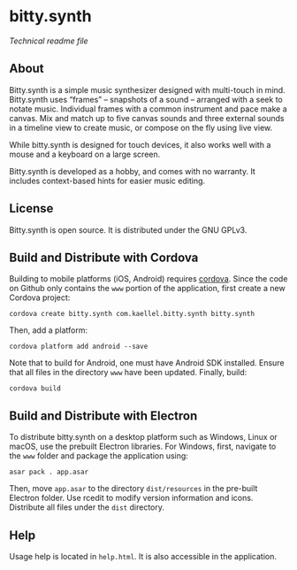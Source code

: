 # bitty.synth
*Technical readme file*

## About

Bitty.synth is a simple music synthesizer designed with multi-touch in mind. Bitty.synth uses “frames” – snapshots of a sound – arranged with a seek to notate music. Individual frames with a common instrument and pace make a canvas. Mix and match up to five canvas sounds and three external sounds in a timeline view to create music, or compose on the fly using live view.

While bitty.synth is designed for touch devices, it also works well with a mouse and a keyboard on a large screen.

Bitty.synth is developed as a hobby, and comes with no warranty. It includes context-based hints for easier music editing.

## License

Bitty.synth is open source. It is distributed under the GNU GPLv3.


## Build and Distribute with Cordova

Building to mobile platforms (iOS, Android) requires [cordova](http://cordova.apache.org/). Since the code on Github only contains the `www` portion of the application, first create a new Cordova project:

` cordova create bitty.synth com.kaellel.bitty.synth bitty.synth `

Then, add a platform:

` cordova platform add android --save `

Note that to build for Android, one must have Android SDK installed. Ensure that all files in the directory `www` have been updated. Finally, build:

` cordova build `

## Build and Distribute with Electron

To distribute bitty.synth on a desktop platform such as Windows, Linux or macOS, use the prebuilt Electron libraries. For Windows, first, navigate to the `www` folder and package the application using:

` asar pack . app.asar `

Then, move `app.asar` to the directory `dist/resources` in the pre-built Electron folder. Use rcedit to modify version information and icons. Distribute all files under the `dist` directory.

## Help

Usage help is located in `help.html`. It is also accessible in the application.
